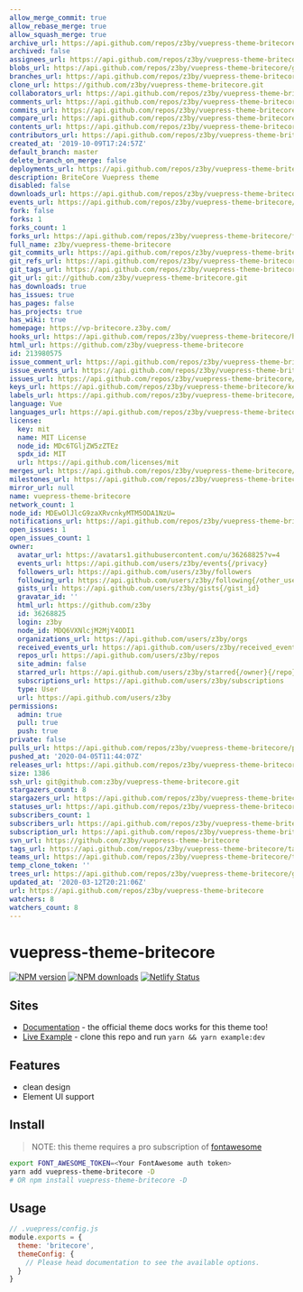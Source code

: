 ```yaml
---
allow_merge_commit: true
allow_rebase_merge: true
allow_squash_merge: true
archive_url: https://api.github.com/repos/z3by/vuepress-theme-britecore/{archive_format}{/ref}
archived: false
assignees_url: https://api.github.com/repos/z3by/vuepress-theme-britecore/assignees{/user}
blobs_url: https://api.github.com/repos/z3by/vuepress-theme-britecore/git/blobs{/sha}
branches_url: https://api.github.com/repos/z3by/vuepress-theme-britecore/branches{/branch}
clone_url: https://github.com/z3by/vuepress-theme-britecore.git
collaborators_url: https://api.github.com/repos/z3by/vuepress-theme-britecore/collaborators{/collaborator}
comments_url: https://api.github.com/repos/z3by/vuepress-theme-britecore/comments{/number}
commits_url: https://api.github.com/repos/z3by/vuepress-theme-britecore/commits{/sha}
compare_url: https://api.github.com/repos/z3by/vuepress-theme-britecore/compare/{base}...{head}
contents_url: https://api.github.com/repos/z3by/vuepress-theme-britecore/contents/{+path}
contributors_url: https://api.github.com/repos/z3by/vuepress-theme-britecore/contributors
created_at: '2019-10-09T17:24:57Z'
default_branch: master
delete_branch_on_merge: false
deployments_url: https://api.github.com/repos/z3by/vuepress-theme-britecore/deployments
description: BriteCore Vuepress theme
disabled: false
downloads_url: https://api.github.com/repos/z3by/vuepress-theme-britecore/downloads
events_url: https://api.github.com/repos/z3by/vuepress-theme-britecore/events
fork: false
forks: 1
forks_count: 1
forks_url: https://api.github.com/repos/z3by/vuepress-theme-britecore/forks
full_name: z3by/vuepress-theme-britecore
git_commits_url: https://api.github.com/repos/z3by/vuepress-theme-britecore/git/commits{/sha}
git_refs_url: https://api.github.com/repos/z3by/vuepress-theme-britecore/git/refs{/sha}
git_tags_url: https://api.github.com/repos/z3by/vuepress-theme-britecore/git/tags{/sha}
git_url: git://github.com/z3by/vuepress-theme-britecore.git
has_downloads: true
has_issues: true
has_pages: false
has_projects: true
has_wiki: true
homepage: https://vp-britecore.z3by.com/
hooks_url: https://api.github.com/repos/z3by/vuepress-theme-britecore/hooks
html_url: https://github.com/z3by/vuepress-theme-britecore
id: 213980575
issue_comment_url: https://api.github.com/repos/z3by/vuepress-theme-britecore/issues/comments{/number}
issue_events_url: https://api.github.com/repos/z3by/vuepress-theme-britecore/issues/events{/number}
issues_url: https://api.github.com/repos/z3by/vuepress-theme-britecore/issues{/number}
keys_url: https://api.github.com/repos/z3by/vuepress-theme-britecore/keys{/key_id}
labels_url: https://api.github.com/repos/z3by/vuepress-theme-britecore/labels{/name}
language: Vue
languages_url: https://api.github.com/repos/z3by/vuepress-theme-britecore/languages
license:
  key: mit
  name: MIT License
  node_id: MDc6TGljZW5zZTEz
  spdx_id: MIT
  url: https://api.github.com/licenses/mit
merges_url: https://api.github.com/repos/z3by/vuepress-theme-britecore/merges
milestones_url: https://api.github.com/repos/z3by/vuepress-theme-britecore/milestones{/number}
mirror_url: null
name: vuepress-theme-britecore
network_count: 1
node_id: MDEwOlJlcG9zaXRvcnkyMTM5ODA1NzU=
notifications_url: https://api.github.com/repos/z3by/vuepress-theme-britecore/notifications{?since,all,participating}
open_issues: 1
open_issues_count: 1
owner:
  avatar_url: https://avatars1.githubusercontent.com/u/36268825?v=4
  events_url: https://api.github.com/users/z3by/events{/privacy}
  followers_url: https://api.github.com/users/z3by/followers
  following_url: https://api.github.com/users/z3by/following{/other_user}
  gists_url: https://api.github.com/users/z3by/gists{/gist_id}
  gravatar_id: ''
  html_url: https://github.com/z3by
  id: 36268825
  login: z3by
  node_id: MDQ6VXNlcjM2MjY4ODI1
  organizations_url: https://api.github.com/users/z3by/orgs
  received_events_url: https://api.github.com/users/z3by/received_events
  repos_url: https://api.github.com/users/z3by/repos
  site_admin: false
  starred_url: https://api.github.com/users/z3by/starred{/owner}{/repo}
  subscriptions_url: https://api.github.com/users/z3by/subscriptions
  type: User
  url: https://api.github.com/users/z3by
permissions:
  admin: true
  pull: true
  push: true
private: false
pulls_url: https://api.github.com/repos/z3by/vuepress-theme-britecore/pulls{/number}
pushed_at: '2020-04-05T11:44:07Z'
releases_url: https://api.github.com/repos/z3by/vuepress-theme-britecore/releases{/id}
size: 1386
ssh_url: git@github.com:z3by/vuepress-theme-britecore.git
stargazers_count: 8
stargazers_url: https://api.github.com/repos/z3by/vuepress-theme-britecore/stargazers
statuses_url: https://api.github.com/repos/z3by/vuepress-theme-britecore/statuses/{sha}
subscribers_count: 1
subscribers_url: https://api.github.com/repos/z3by/vuepress-theme-britecore/subscribers
subscription_url: https://api.github.com/repos/z3by/vuepress-theme-britecore/subscription
svn_url: https://github.com/z3by/vuepress-theme-britecore
tags_url: https://api.github.com/repos/z3by/vuepress-theme-britecore/tags
teams_url: https://api.github.com/repos/z3by/vuepress-theme-britecore/teams
temp_clone_token: ''
trees_url: https://api.github.com/repos/z3by/vuepress-theme-britecore/git/trees{/sha}
updated_at: '2020-03-12T20:21:06Z'
url: https://api.github.com/repos/z3by/vuepress-theme-britecore
watchers: 8
watchers_count: 8
---
```


# vuepress-theme-britecore

[![NPM version](https://badgen.net/npm/v/vuepress-theme-britecore)](https://npmjs.com/package/vuepress-theme-britecore) [![NPM downloads](https://badgen.net/npm/dt/vuepress-theme-britecore)](https://npmjs.com/package/vuepress-theme-britecore)
[![Netlify Status](https://api.netlify.com/api/v1/badges/f3e7e71b-6d24-4878-9527-256d4f42011b/deploy-status)](https://app.netlify.com/sites/vp-britecore/deploys)

## Sites

- [Documentation](https://vuepress.vuejs.org/theme/) - the official theme docs works for this theme too!
- [Live Example](https://vp-britecore.z3by.com/) - clone this repo and run `yarn && yarn example:dev`


## Features
- clean design
- Element UI support

## Install
> NOTE: this theme requires a pro subscription of [fontawesome](http://fontawesome.com/)

```bash
export FONT_AWESOME_TOKEN=<Your FontAwesome auth token>
yarn add vuepress-theme-britecore -D
# OR npm install vuepress-theme-britecore -D
```

## Usage

```js
// .vuepress/config.js
module.exports = {
  theme: 'britecore',
  themeConfig: {
    // Please head documentation to see the available options.
  }
}
```
